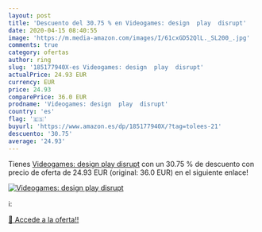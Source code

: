 ```yaml
---
layout: post
title: 'Descuento del 30.75 % en Videogames: design  play  disrupt'
date: 2020-04-15 08:40:55
image: 'https://m.media-amazon.com/images/I/61cxGD52QlL._SL200_.jpg'
comments: true
category: ofertas
author: ring
slug: '185177940X-es Videogames: design  play  disrupt'
actualPrice: 24.93 EUR
currency: EUR
price: 24.93
comparePrice: 36.0 EUR
prodname: 'Videogames: design  play  disrupt'
country: 'es'
flag: '🇪🇸'
buyurl: 'https://www.amazon.es/dp/185177940X/?tag=tolees-21'
descuento: '30.75'
average: '24.93'
---
```


Tienes [Videogames: design  play  disrupt](https://www.amazon.es/dp/185177940X/?tag=tolees-21) con un 30.75 % de descuento con precio de oferta de 24.93 EUR (original: 36.0 EUR) en el siguiente enlace!

[![Videogames: design  play  disrupt](https://m.media-amazon.com/images/I/61cxGD52QlL._SL200_.jpg)](https://www.amazon.es/dp/185177940X/?tag=tolees-21)

ℹ️:


[🛒 Accede a la oferta!!](https://www.amazon.es/dp/185177940X/?tag=tolees-21)
